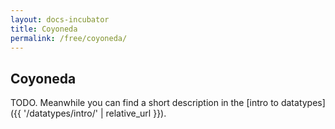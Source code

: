 ```yaml
---
layout: docs-incubator
title: Coyoneda
permalink: /free/coyoneda/
---
```


## Coyoneda





TODO. Meanwhile you can find a short description in the [intro to datatypes]({{ '/datatypes/intro/' | relative_url }}).
